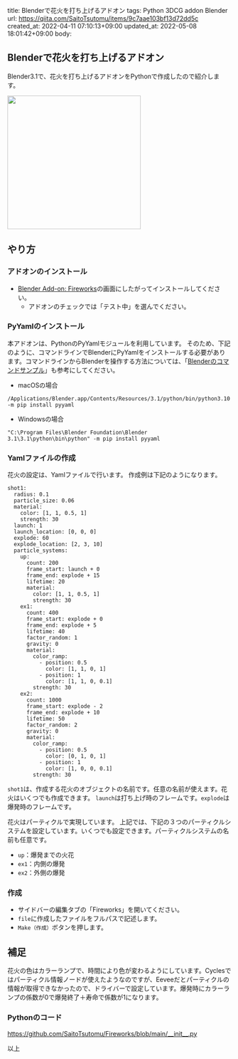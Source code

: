 title: Blenderで花火を打ち上げるアドオン
tags: Python 3DCG addon Blender
url: https://qiita.com/SaitoTsutomu/items/9c7aae103bf13d72dd5c
created_at: 2022-04-11 07:10:13+09:00
updated_at: 2022-05-08 18:01:42+09:00
body:

## Blenderで花火を打ち上げるアドオン

Blender3.1で、花火を打ち上げるアドオンをPythonで作成したので紹介します。

<img src="https://qiita-image-store.s3.ap-northeast-1.amazonaws.com/0/13955/a5d919a0-ae1e-e31f-af96-580e25f88813.gif" width="300">

## やり方

### アドオンのインストール

- [Blender Add-on: Fireworks](https://github.com/SaitoTsutomu/Fireworks)の画面にしたがってインストールしてください。
    - アドオンのチェックでは「テスト中」を選んでください。

### PyYamlのインストール

本アドオンは、PythonのPyYamlモジュールを利用しています。
そのため、下記のように、コマンドラインでBlenderにPyYamlをインストールする必要があります。コマンドラインからBlenderを操作する方法については、「[Blenderのコマンドサンプル](https://qiita.com/SaitoTsutomu/items/6b70367455f843a979b1)」も参考にしてください。

- macOSの場合
```
/Applications/Blender.app/Contents/Resources/3.1/python/bin/python3.10 -m pip install pyyaml
```

- Windowsの場合
```
"C:\Program Files\Blender Foundation\Blender 3.1\3.1\python\bin\python" -m pip install pyyaml
```

### Yamlファイルの作成

花火の設定は、Yamlファイルで行います。
作成例は下記のようになります。

```
shot1:
  radius: 0.1
  particle_size: 0.06
  material:
    color: [1, 1, 0.5, 1]
    strength: 30
  launch: 1
  launch_location: [0, 0, 0]
  explode: 60
  explode_location: [2, 3, 10]
  particle_systems:
    up:
      count: 200
      frame_start: launch + 0
      frame_end: explode + 15
      lifetime: 20
      material:
        color: [1, 1, 0.5, 1]
        strength: 30
    ex1:
      count: 400
      frame_start: explode + 0
      frame_end: explode + 5
      lifetime: 40
      factor_random: 1
      gravity: 0
      material:
        color_ramp:
          - position: 0.5
            color: [1, 1, 0, 1]
          - position: 1
            color: [1, 1, 0, 0.1]
        strength: 30
    ex2:
      count: 1000
      frame_start: explode - 2
      frame_end: explode + 10
      lifetime: 50
      factor_random: 2
      gravity: 0
      material:
        color_ramp:
          - position: 0.5
            color: [0, 1, 0, 1]
          - position: 1
            color: [1, 0, 0, 0.1]
        strength: 30
```

`shot1`は、作成する花火のオブジェクトの名前です。任意の名前が使えます。花火はいくつでも作成できます。
`launch`は打ち上げ時のフレームです。`explode`は爆発時のフレームです。

花火はパーティクルで実現しています。
上記では、下記の３つのパーティクルシステムを設定しています。いくつでも設定できます。パーティクルシステムの名前も任意です。

- `up`：爆発までの火花
- `ex1`：内側の爆発
- `ex2`：外側の爆発

### 作成

- サイドバーの編集タブの「Fireworks」を開いてください。
- `file`に作成したファイルをフルパスで記述します。
- `Make（作成）`ボタンを押します。

## 補足

花火の色はカラーランプで、時間により色が変わるようにしています。Cyclesではパーティクル情報ノードが使えたようなのですが、Eeveeだとパーティクルの情報が取得できなかったので、ドライバーで設定しています。爆発時にカラーランプの係数が0で爆発終了＋寿命で係数が1になります。

### Pythonのコード

https://github.com/SaitoTsutomu/Fireworks/blob/main/__init__.py

以上


